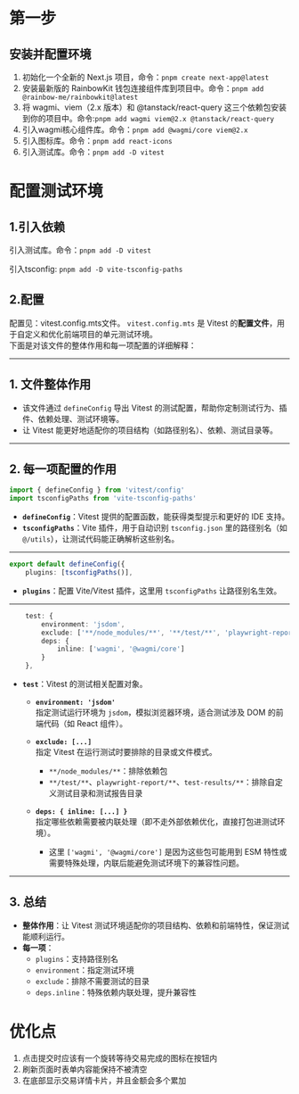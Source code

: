 # 第一步
## 安装并配置环境
1. 初始化一个全新的 Next.js 项目，命令：`pnpm create next-app@latest`
2. 安装最新版的 RainbowKit 钱包连接组件库到项目中。命令：`pnpm add @rainbow-me/rainbowkit@latest`
3. 将 wagmi、viem（2.x 版本）和 @tanstack/react-query 这三个依赖包安装到你的项目中。命令:`pnpm add wagmi viem@2.x @tanstack/react-query`
4. 引入wagmi核心组件库。命令：`pnpm add @wagmi/core viem@2.x` 
5. 引入图标库。命令：`pnpm add react-icons`
6. 引入测试库。命令：`pnpm add -D vitest`

# 配置测试环境
## 1.引入依赖
引入测试库。命令：`pnpm add -D vitest`

引入tsconfig: `pnpm add -D vite-tsconfig-paths`
## 2.配置
配置见：vitest.config.mts文件。
`vitest.config.mts` 是 Vitest 的**配置文件**，用于自定义和优化前端项目的单元测试环境。  
下面是对该文件的整体作用和每一项配置的详细解释：

---

## 1. 文件整体作用

- 该文件通过 `defineConfig` 导出 Vitest 的测试配置，帮助你定制测试行为、插件、依赖处理、测试环境等。
- 让 Vitest 能更好地适配你的项目结构（如路径别名）、依赖、测试目录等。

---

## 2. 每一项配置的作用

```ts
import { defineConfig } from 'vitest/config'
import tsconfigPaths from 'vite-tsconfig-paths'
```
- **`defineConfig`**：Vitest 提供的配置函数，能获得类型提示和更好的 IDE 支持。
- **`tsconfigPaths`**：Vite 插件，用于自动识别 `tsconfig.json` 里的路径别名（如 `@/utils`），让测试代码能正确解析这些别名。

---

```ts
export default defineConfig({
    plugins: [tsconfigPaths()],
```
- **`plugins`**：配置 Vite/Vitest 插件，这里用 `tsconfigPaths` 让路径别名生效。

---

```ts
    test: {
        environment: 'jsdom',
        exclude: ['**/node_modules/**', '**/test/**', 'playwright-report/**', 'test-results/**'],
        deps: {
            inline: ['wagmi', '@wagmi/core']
        }
    },
```
- **`test`**：Vitest 的测试相关配置对象。

  - **`environment: 'jsdom'`**  
    指定测试运行环境为 `jsdom`，模拟浏览器环境，适合测试涉及 DOM 的前端代码（如 React 组件）。

  - **`exclude: [...]`**  
    指定 Vitest 在运行测试时要排除的目录或文件模式。  
    - `**/node_modules/**`：排除依赖包
    - `**/test/**`、`playwright-report/**`、`test-results/**`：排除自定义测试目录和测试报告目录

  - **`deps: { inline: [...] }`**  
    指定哪些依赖需要被内联处理（即不走外部依赖优化，直接打包进测试环境）。  
    - 这里 `['wagmi', '@wagmi/core']` 是因为这些包可能用到 ESM 特性或需要特殊处理，内联后能避免测试环境下的兼容性问题。

---

## 3. 总结

- **整体作用**：让 Vitest 测试环境适配你的项目结构、依赖和前端特性，保证测试能顺利运行。
- **每一项**：
  - `plugins`：支持路径别名
  - `environment`：指定测试环境
  - `exclude`：排除不需要测试的目录
  - `deps.inline`：特殊依赖内联处理，提升兼容性

# 优化点
1. 点击提交时应该有一个旋转等待交易完成的图标在按钮内
2. 刷新页面时表单内容能保持不被清空
3. 在底部显示交易详情卡片，并且金额会多个累加